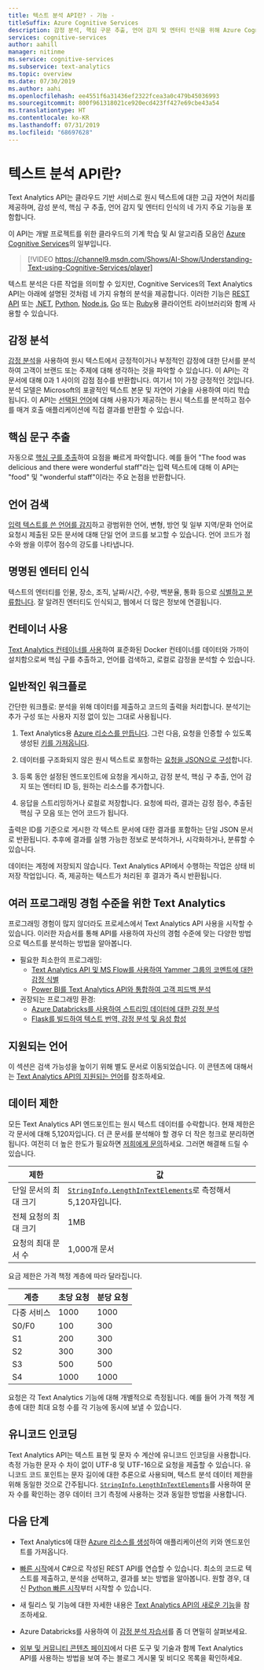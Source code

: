 ```yaml
---
title: 텍스트 분석 API란? - 기능 -
titleSuffix: Azure Cognitive Services
description: 감정 분석, 핵심 구문 추출, 언어 감지 및 엔터티 인식을 위해 Azure Cognitive Services의 Text Analytics API를 사용합니다.
services: cognitive-services
author: aahill
manager: nitinme
ms.service: cognitive-services
ms.subservice: text-analytics
ms.topic: overview
ms.date: 07/30/2019
ms.author: aahi
ms.openlocfilehash: ee4551f6a31436ef2322fcea3a0c479b45036993
ms.sourcegitcommit: 800f961318021ce920ecd423ff427e69cbe43a54
ms.translationtype: HT
ms.contentlocale: ko-KR
ms.lasthandoff: 07/31/2019
ms.locfileid: "68697628"
---
```

# <a name="what-is-the-text-analytics-api"></a>텍스트 분석 API란?

Text Analytics API는 클라우드 기반 서비스로 원시 텍스트에 대한 고급 자연어 처리를 제공하며, 감성 분석, 핵심 구 추출, 언어 감지 및 엔터티 인식의 네 가지 주요 기능을 포함합니다.

이 API는 개발 프로젝트를 위한 클라우드의 기계 학습 및 AI 알고리즘 모음인 [Azure Cognitive Services](https://docs.microsoft.com/azure/cognitive-services/)의 일부입니다.

> [!VIDEO https://channel9.msdn.com/Shows/AI-Show/Understanding-Text-using-Cognitive-Services/player]

텍스트 분석은 다른 작업을 의미할 수 있지만, Cognitive Services의 Text Analytics API는 아래에 설명된 것처럼 네 가지 유형의 분석을 제공합니다. 이러한 기능은 [REST API](https://westus.dev.cognitive.microsoft.com/docs/services/TextAnalytics-V2-1/) 또는 [.NET](quickstarts/csharp.md), [Python](quickstarts/python-sdk.md), [Node.js](quickstarts/nodejs-sdk.md), [Go](quickstarts/go-sdk.md) 또는 [Ruby](quickstarts/ruby-sdk.md)용 클라이언트 라이브러리와 함께 사용할 수 있습니다.

## <a name="sentiment-analysis"></a>감정 분석
[감정 분석](how-tos/text-analytics-how-to-sentiment-analysis.md)을 사용하여 원시 텍스트에서 긍정적이거나 부정적인 감정에 대한 단서를 분석하여 고객이 브랜드 또는 주제에 대해 생각하는 것을 파악할 수 있습니다. 이 API는 각 문서에 대해 0과 1 사이의 감점 점수를 반환합니다. 여기서 1이 가장 긍정적인 것입니다.<br /> 분석 모델은 Microsoft의 포괄적인 텍스트 본문 및 자연어 기술을 사용하여 미리 학습됩니다. 이 API는 [선택된 언어](text-analytics-supported-languages.md)에 대해 사용자가 제공하는 원시 텍스트를 분석하고 점수를 매겨 호출 애플리케이션에 직접 결과를 반환할 수 있습니다.

## <a name="key-phrase-extraction"></a>핵심 문구 추출
자동으로 [핵심 구를 추출](how-tos/text-analytics-how-to-keyword-extraction.md)하여 요점을 빠르게 파악합니다. 예를 들어 "The food was delicious and there were wonderful staff"라는 입력 텍스트에 대해 이 API는 "food" 및 "wonderful staff"이라는 주요 논점을 반환합니다.

## <a name="language-detection"></a>언어 검색
[입력 텍스트를 쓴 언어를 감지](how-tos/text-analytics-how-to-language-detection.md)하고 광범위한 언어, 변형, 방언 및 일부 지역/문화 언어로 요청시 제출된 모든 문서에 대해 단일 언어 코드를 보고할 수 있습니다. 언어 코드가 점수와 쌍을 이루어 점수의 강도를 나타냅니다.

## <a name="named-entity-recognition"></a>명명된 엔터티 인식
텍스트의 엔터티를 인물, 장소, 조직, 날짜/시간, 수량, 백분율, 통화 등으로 [식별하고 분류합니다](how-tos/text-analytics-how-to-entity-linking.md). 잘 알려진 엔터티도 인식되고, 웹에서 더 많은 정보에 연결됩니다.

## <a name="use-containers"></a>컨테이너 사용

[Text Analytics 컨테이너를 사용](how-tos/text-analytics-how-to-install-containers.md)하여 표준화된 Docker 컨테이너를 데이터와 가까이 설치함으로써 핵심 구를 추출하고, 언어를 검색하고, 로컬로 감정을 분석할 수 있습니다.

## <a name="typical-workflow"></a>일반적인 워크플로

간단한 워크플로: 분석을 위해 데이터를 제출하고 코드의 출력을 처리합니다. 분석기는 추가 구성 또는 사용자 지정 없이 있는 그대로 사용됩니다.

1. Text Analytics용 [Azure 리소스를 만듭니다](../cognitive-services-apis-create-account.md). 그런 다음, 요청을 인증할 수 있도록 생성된 [키를 가져옵니다](../cognitive-services-apis-create-account.md#get-the-keys-for-your-resource).

2. 데이터를 구조화되지 않은 원시 텍스트로 포함하는 [요청을 JSON으로 구성](how-tos/text-analytics-how-to-call-api.md#json-schema)합니다.

3. 등록 동안 설정된 엔드포인트에 요청을 게시하고, 감정 분석, 핵심 구 추출, 언어 감지 또는 엔터티 ID 등, 원하는 리소스를 추가합니다.

4. 응답을 스트리밍하거나 로컬로 저장합니다. 요청에 따라, 결과는 감정 점수, 추출된 핵심 구 모음 또는 언어 코드가 됩니다.

출력은 ID를 기준으로 게시한 각 텍스트 문서에 대한 결과를 포함하는 단일 JSON 문서로 반환됩니다. 추후에 결과를 실행 가능한 정보로 분석하거나, 시각화하거나, 분류할 수 있습니다.

데이터는 계정에 저장되지 않습니다. Text Analytics API에서 수행하는 작업은 상태 비저장 작업입니다. 즉, 제공하는 텍스트가 처리된 후 결과가 즉시 반환됩니다.

## <a name="text-analytics-for-multiple-programming-experience-levels"></a>여러 프로그래밍 경험 수준을 위한 Text Analytics

프로그래밍 경험이 많지 않더라도 프로세스에서 Text Analytics API 사용을 시작할 수 있습니다. 이러한 자습서를 통해 API를 사용하여 자신의 경험 수준에 맞는 다양한 방법으로 텍스트를 분석하는 방법을 알아봅니다. 

* 필요한 최소한의 프로그래밍:
    * [Text Analytics API 및 MS Flow를 사용하여 Yammer 그룹의 코멘트에 대한 감정 식별](https://docs.microsoft.com/Yammer/integrate-yammer-with-other-apps/sentiment-analysis-flow-azure?toc=%2F%2Fazure%2Fcognitive-services%2Ftext-analytics%2Ftoc.json&bc=%2F%2Fazure%2Fbread%2Ftoc.json)
    * [Power BI를 Text Analytics API와 통합하여 고객 피드백 분석](tutorials/tutorial-power-bi-key-phrases.md)
* 권장되는 프로그래밍 환경:
    * [Azure Databricks를 사용하여 스트리밍 데이터에 대한 감정 분석](https://docs.microsoft.com/azure/azure-databricks/databricks-sentiment-analysis-cognitive-services?toc=%2F%2Fazure%2Fcognitive-services%2Ftext-analytics%2Ftoc.json&bc=%2F%2Fazure%2Fbread%2Ftoc.json)
    * [Flask를 빌드하여 텍스트 번역, 감정 분석 및 음성 합성](https://docs.microsoft.com/azure/cognitive-services/translator/tutorial-build-flask-app-translation-synthesis?toc=%2F%2Fazure%2Fcognitive-services%2Ftext-analytics%2Ftoc.json&bc=%2F%2Fazure%2Fbread%2Ftoc.json)


<a name="supported-languages"></a>

## <a name="supported-languages"></a>지원되는 언어

이 섹션은 검색 가능성을 높이기 위해 별도 문서로 이동되었습니다. 이 콘텐츠에 대해서는 [Text Analytics API의 지원되는 언어](text-analytics-supported-languages.md)를 참조하세요.

<a name="data-limits"></a>

## <a name="data-limits"></a>데이터 제한

모든 Text Analytics API 엔드포인트는 원시 텍스트 데이터를 수락합니다. 현재 제한은 각 문서에 대해 5,120자입니다. 더 큰 문서를 분석해야 할 경우 더 작은 청크로 분리하면 됩니다. 여전히 더 높은 한도가 필요하면 [저희에게 문의](https://azure.microsoft.com/overview/sales-number/)하세요. 그러면 해결해 드릴 수 있습니다.

| 제한 | 값 |
|------------------------|---------------|
| 단일 문서의 최대 크기 | [`StringInfo.LengthInTextElements`](https://docs.microsoft.com/dotnet/api/system.globalization.stringinfo.lengthintextelements)로 측정해서 5,120자입니다. |
| 전체 요청의 최대 크기 | 1MB |
| 요청의 최대 문서 수 | 1,000개 문서 |

요금 제한은 가격 책정 계층에 따라 달라집니다.

| 계층          | 초당 요청 | 분당 요청 |
|---------------|---------------------|---------------------|
| 다중 서비스 | 1000                | 1000                |
| S0/F0         | 100                 | 300                 |
| S1            | 200                 | 300                 |
| S2            | 300                 | 300                 |
| S3            | 500                 | 500                 |
| S4            | 1000                | 1000                |

요청은 각 Text Analytics 기능에 대해 개별적으로 측정됩니다. 예를 들어 가격 책정 계층에 대한 최대 요청 수를 각 기능에 동시에 보낼 수 있습니다.      

## <a name="unicode-encoding"></a>유니코드 인코딩

Text Analytics API는 텍스트 표현 및 문자 수 계산에 유니코드 인코딩을 사용합니다. 측정 가능한 문자 수 차이 없이 UTF-8 및 UTF-16으로 요청을 제출할 수 있습니다. 유니코드 코드 포인트는 문자 길이에 대한 추론으로 사용되며, 텍스트 분석 데이터 제한을 위해 동일한 것으로 간주됩니다. [`StringInfo.LengthInTextElements`](https://docs.microsoft.com/dotnet/api/system.globalization.stringinfo.lengthintextelements)를 사용하여 문자 수를 확인하는 경우 데이터 크기 측정에 사용하는 것과 동일한 방법을 사용합니다.

## <a name="next-steps"></a>다음 단계

+ Text Analytics에 대한 [Azure 리소스를 생성](../cognitive-services-apis-create-account.md)하여 애플리케이션의 키와 엔드포인트를 가져옵니다.

+ [빠른 시작](quickstarts/csharp.md)에서 C#으로 작성된 REST API를 연습할 수 있습니다. 최소의 코드로 텍스트를 제출하고, 분석을 선택하고, 결과를 보는 방법을 알아봅니다. 원할 경우, 대신 [Python 빠른 시작](quickstarts/python.md)부터 시작할 수 있습니다.

+ 새 릴리스 및 기능에 대한 자세한 내용은 [Text Analytics API의 새로운 기능](whats-new.md)을 참조하세요.

+ Azure Databricks를 사용하여 이 [감정 분석 자습서](https://docs.microsoft.com/azure/azure-databricks/databricks-sentiment-analysis-cognitive-services)를 좀 더 면밀히 살펴보세요.

+ [외부 및 커뮤니티 콘텐츠 페이지](text-analytics-resource-external-community.md)에서 다른 도구 및 기술과 함께 Text Analytics API를 사용하는 방법을 보여 주는 블로그 게시물 및 비디오 목록을 확인하세요.
